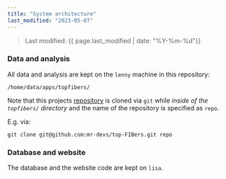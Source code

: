 ```yaml
---
title: "System architecture"
last_modified: "2023-05-07"
---
```

> Last modified: {{ page.last_modified | date: "%Y-%m-%d"}}

### Data and analysis
All data and analysis are kept on the `lenny` machine in this repository:
```
/home/data/apps/topfibers/
```

Note that this projects [repository](https://github.com/osome-iu/top-FIBers) is cloned via `git` while _inside of the `topfibers/` directory_ and the name of the repository is specified as `repo`. 

E.g. via:
```
git clone git@github.com:mr-devs/top-FIBers.git repo
```

### Database and website
The database and the website code are kept on `lisa`.
